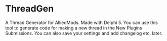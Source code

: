 ThreadGen
=========

A Thread Generator for AlliedMods. Made with Delphi 5.
You can use this tool to generate code for making a new thread in the New Plugins Submissions.
You can also save your settings and add changelog etc. later.
